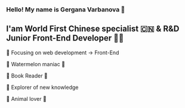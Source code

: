 ### Hello! My name is Gergana Varbanova 👩
## I'am World First Chinese specialist 🇨🇳 & R&D Junior Front-End Developer 👩‍💻
:dart: Focusing on web development -> Front-End <br>

:watermelon:  Watermelon maniac 🍉 <br>

📘 Book Reader 📘 <br>

:book: Explorer of new knowledge <br>

:dog: Animal lover :panda_face:






